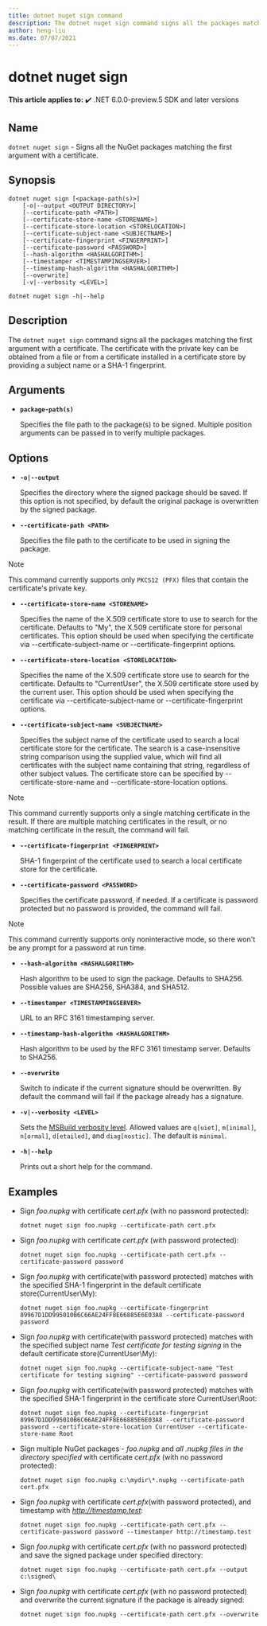 ```yaml
---
title: dotnet nuget sign command
description: The dotnet nuget sign command signs all the packages matching the first argument with a certificate. The certificate with the private key can be obtained from a file or from a certificate installed in a certificate store by providing a subject name or a thumbprint.
author: heng-liu
ms.date: 07/07/2021
---
```

# dotnet nuget sign

**This article applies to:** ✔️ .NET 6.0.0-preview.5 SDK and later versions

## Name

`dotnet nuget sign` - Signs all the NuGet packages matching the first argument with a certificate.

## Synopsis

```dotnetcli
dotnet nuget sign [<package-path(s)>]
    [-o|--output <OUTPUT DIRECTORY>]
    [--certificate-path <PATH>]
    [--certificate-store-name <STORENAME>]
    [--certificate-store-location <STORELOCATION>]
    [--certificate-subject-name <SUBJECTNAME>]
    [--certificate-fingerprint <FINGERPRINT>]
    [--certificate-password <PASSWORD>]
    [--hash-algorithm <HASHALGORITHM>]
    [--timestamper <TIMESTAMPINGSERVER>]
    [--timestamp-hash-algorithm <HASHALGORITHM>]
    [--overwrite]
    [-v|--verbosity <LEVEL>]

dotnet nuget sign -h|--help
```

## Description

The `dotnet nuget sign` command signs all the packages matching the first argument with a certificate. The certificate with the private key can be obtained from a file or from a certificate installed in a certificate store by providing a subject name or a SHA-1 fingerprint.

## Arguments

- **`package-path(s)`**

  Specifies the file path to the package(s) to be signed. Multiple position arguments can be passed in to verify multiple packages.

## Options

- **`-o|--output`**

  Specifies the directory where the signed package should be saved. If this option is not specified, by default the original package is overwritten by the signed package.

- **`--certificate-path <PATH>`**

  Specifies the file path to the certificate to be used in signing the package.

> [!NOTE]
> This command currently supports only `PKCS12 (PFX)` files that contain the certificate's private key.

- **`--certificate-store-name <STORENAME>`**

  Specifies the name of the X.509 certificate store to use to search for the certificate. Defaults to "My", the X.509 certificate store for personal certificates. This option should be used when specifying the certificate via --certificate-subject-name or --certificate-fingerprint options.

- **`--certificate-store-location <STORELOCATION>`**

  Specifies the name of the X.509 certificate store use to search for the certificate. Defaults to "CurrentUser", the X.509 certificate store used by the current user. This option should be used when specifying the certificate via --certificate-subject-name or --certificate-fingerprint options.

- **`--certificate-subject-name <SUBJECTNAME>`**

  Specifies the subject name of the certificate used to search a local certificate store for the certificate. The search is a case-insensitive string comparison using the supplied value, which will find all certificates with the subject name containing that string, regardless of other subject values. The certificate store can be specified by --certificate-store-name and --certificate-store-location options.

> [!NOTE]
> This command currently supports only a single matching certificate in the result. If there are multiple matching certificates in the result, or no matching certificate in the result, the command will fail.

- **`--certificate-fingerprint <FINGERPRINT>`**

   SHA-1 fingerprint of the certificate used to search a local certificate store for the certificate.

- **`--certificate-password <PASSWORD>`**

   Specifies the certificate password, if needed. If a certificate is password protected but no password is provided, the command will fail.

> [!NOTE]
> This command currently supports only noninteractive mode, so there won't be any prompt for a password at run time.

- **`--hash-algorithm <HASHALGORITHM>`**

   Hash algorithm to be used to sign the package. Defaults to SHA256. Possible values are SHA256, SHA384, and SHA512.

- **`--timestamper <TIMESTAMPINGSERVER>`**

   URL to an RFC 3161 timestamping server.

- **`--timestamp-hash-algorithm <HASHALGORITHM>`**

   Hash algorithm to be used by the RFC 3161 timestamp server. Defaults to SHA256.

- **`--overwrite`**

   Switch to indicate if the current signature should be overwritten. By default the command will fail if the package already has a signature.

* **`-v|--verbosity <LEVEL>`**

  Sets the [MSBuild verbosity level](/visualstudio/msbuild/obtaining-build-logs-with-msbuild#verbosity-settings). Allowed values are `q[uiet]`, `m[inimal]`, `n[ormal]`, `d[etailed]`, and `diag[nostic]`. The default is `minimal`.

* **`-h|--help`**

  Prints out a short help for the command.

## Examples

- Sign *foo.nupkg* with certificate *cert.pfx* (with no password protected):

  ```dotnetcli
  dotnet nuget sign foo.nupkg --certificate-path cert.pfx
  ```

- Sign *foo.nupkg* with certificate *cert.pfx* (with password protected):

  ```dotnetcli
  dotnet nuget sign foo.nupkg --certificate-path cert.pfx --certificate-password password
  ```

- Sign *foo.nupkg* with certificate(with password protected) matches with the specified SHA-1 fingerprint in the default certificate store(CurrentUser\My):

  ```dotnetcli
  dotnet nuget sign foo.nupkg --certificate-fingerprint 89967D1DD995010B6C66AE24FF8E66885E6E03A8 --certificate-password password
  ```

- Sign *foo.nupkg* with certificate(with password protected) matches with the specified subject name *Test certificate for testing signing* in the default certificate store(CurrentUser\My):

  ```dotnetcli
  dotnet nuget sign foo.nupkg --certificate-subject-name "Test certificate for testing signing" --certificate-password password
  ```

- Sign *foo.nupkg* with certificate(with password protected) matches with the specified SHA-1 fingerprint in the certificate store CurrentUser\Root:

  ```dotnetcli
  dotnet nuget sign foo.nupkg --certificate-fingerprint 89967D1DD995010B6C66AE24FF8E66885E6E03A8 --certificate-password password --certificate-store-location CurrentUser --certificate-store-name Root
  ```

- Sign multiple NuGet packages - *foo.nupkg* and *all .nupkg files in the directory specified* with certificate *cert.pfx* (with no password protected):

  ```dotnetcli
  dotnet nuget sign foo.nupkg c:\mydir\*.nupkg --certificate-path cert.pfx
  ```

- Sign *foo.nupkg* with certificate *cert.pfx*(with password protected), and timestamp with *http://timestamp.test*:

  ```dotnetcli
  dotnet nuget sign foo.nupkg --certificate-path cert.pfx --certificate-password password --timestamper http://timestamp.test
  ```

- Sign *foo.nupkg* with certificate *cert.pfx* (with no password protected) and save the signed package under specified directory:

  ```dotnetcli
  dotnet nuget sign foo.nupkg --certificate-path cert.pfx --output c:\signed\
  ```

- Sign *foo.nupkg* with certificate *cert.pfx* (with no password protected) and overwrite the current signature if the package is already signed:

  ```dotnetcli
  dotnet nuget sign foo.nupkg --certificate-path cert.pfx --overwrite
  ```
